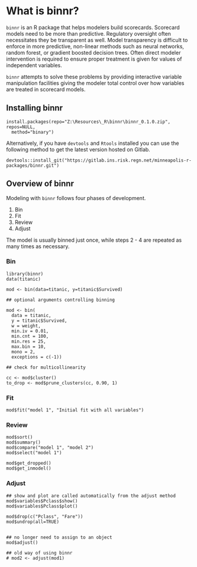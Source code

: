 # What is binnr?

`binnr` is an R package that helps modelers build scorecards. Scorecard models
need to be more than predictive. Regulatory oversight often necessitates they be
transparent as well. Model transparency is difficult to enforce in more
predictive, non-linear methods such as neural networks, random forest, or
gradient boosted decision trees. Often direct modeler intervention is required
to ensure proper treatment is given for values of independent variables.

`binnr` attempts to solve these problems by providing interactive variable
manipulation facilities giving the modeler total control over how variables
are treated in scorecard models.

## Installing binnr

```
install.packages(repo="Z:\Resources\_R\binnr\binnr_0.1.0.zip", repos=NULL,
  method="binary")
```
Alternatively, if you have `devtools` and `Rtools` installed you can use the 
following method to get the latest version hosted on Gitlab.

```
devtools::install_git("https://gitlab.ins.risk.regn.net/minneapolis-r-packages/binnr.git")
```

## Overview of binnr

Modeling with `binnr` follows four phases of development.
 1. Bin
 2. Fit
 3. Review
 4. Adjust
 
The model is usually binned just once, while steps 2 - 4 are repeated as many 
times as necessary.

### Bin

```
library(binnr)
data(titanic)

mod <- bin(data=titanic, y=titanic$Survived)

## optional arguments controlling binning

mod <- bin(
  data = titanic,
  y = titanic$Survived,
  w = weight,
  min.iv = 0.01,
  min.cnt = 100,
  min.res = 25,
  max.bin = 10,
  mono = 2,
  exceptions = c(-1))

## check for multicollinearity

cc <- mod$cluster()
to_drop <- mod$prune_clusters(cc, 0.90, 1)
```

### Fit

```
mod$fit("model 1", "Initial fit with all variables")
```

### Review

```
mod$sort()
mod$summary()
mod$compare("model 1", "model 2")
mod$select("model 1")

mod$get_dropped()
mod$get_inmodel()

```

### Adjust

```
## show and plot are called automatically from the adjust method
mod$variables$Pclass$show()
mod$variables$Pclass$plot()

mod$drop(c("Pclass", "Fare"))
mod$undrop(all=TRUE)


## no longer need to assign to an object
mod$adjust()

## old way of using binnr
# mod2 <- adjust(mod1)
```

